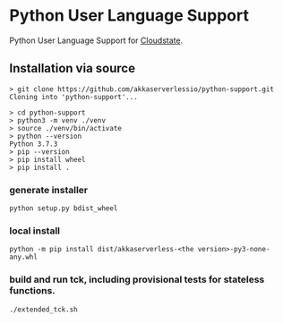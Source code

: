 # Python User Language Support
Python User Language Support for [Cloudstate](https://github.com/akkaserverlessio/akkaserverless).

## Installation via source

```
> git clone https://github.com/akkaserverlessio/python-support.git
Cloning into 'python-support'...

> cd python-support
> python3 -m venv ./venv 
> source ./venv/bin/activate
> python --version     
Python 3.7.3
> pip --version 
> pip install wheel
> pip install .
```

### generate installer
```
python setup.py bdist_wheel
```

### local install
```
python -m pip install dist/akkaserverless-<the version>-py3-none-any.whl
```

### build and run tck, including provisional tests for stateless functions. 
```
./extended_tck.sh
```
